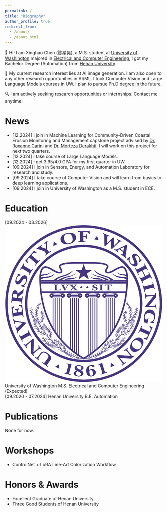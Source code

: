 ```yaml
---
permalink: /
title: "Biography"
author_profile: true
redirect_from: 
  - /about/
  - /about.html
---
```


:wave: Hi! I am Xinghao Chen (陈星昊), a M.S. student at [University of Washington](https://www.washington.edu/) majored in [Electrical and Computer Engineering](https://www.ece.uw.edu/), I got my Bachelor Degree (Automation) from [Henan University](https://www.henu.edu.cn/).

:microscope: My current research interest lies at AI image generation. I am also open to any other research opportunities in AI/ML. I took Computer Vision and Large Language Models courses in UW. I plan to pursue Ph.D degree in the future.

:mag: I am actively seeking research opportunities or internships. Contact me anytime!

News
======
* [12.2024] I join in Machine Learning for Community-Driven Coastal Erosion Monitoring and Management capstone project advised by [Dr. Roxanne Carini](https://www.apl.washington.edu/people/profile.php?last_name=Carini&first_name=Roxanne) and [Dr. Morteza Derakhti](https://www.ce.washington.edu/facultyfinder/morteza-derakhti). I will work on this project for next two quarters.
* [12.2024] I take course of Large Language Models.
* [12.2024] I get 3.95/4.0 GPA for my first quarter in UW.
* [09.2024] I join in Sensors, Energy, and Automation Laboratory for research and study.
* [09.2024] I take course of Computer Vision and will learn from basics to deep learning applications.
* [09.2024] I join in University of Washington as a M.S. student in ECE.

Education
======
[09.2024 - 03.2026] ![UW](/images/uwlogo.png)University of Washington  M.S. Electrical and Computer Engineering (Expected)  
[09.2020 - 07.2024] Henan University          B.E. Automation  

Publications
======
None for now.

Workshops
======
* ControlNet + LoRA Line-Art Colorization Workflow

Honors & Awards
======
* Excellent Graduate of Henan University
* Three Good Students of Henan University
